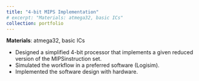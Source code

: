 ```yaml
---
title: "4-bit MIPS Implementation"
# excerpt: "Materials: atmega32, basic ICs"
collection: portfolio
---
```

**Materials**: atmega32, basic ICs  
- Designed a simplified 4-bit processor that implements a given reduced version of the MIPSinstruction set.
- Simulated the workflow in a preferred software (Logisim).
- Implemented the software design with hardware.

